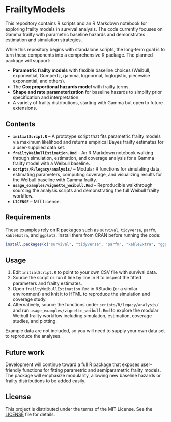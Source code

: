 # FrailtyModels

This repository contains R scripts and an R Markdown notebook for exploring frailty models in survival analysis. The code currently focuses on Gamma frailty with parametric baseline hazards and demonstrates estimation and simulation strategies.

While this repository begins with standalone scripts, the long‑term goal is to turn these components into a comprehensive R package. The planned package will support:

- **Parametric frailty models** with flexible baseline choices (Weibull, exponential, Gompertz, gamma, lognormal, loglogistic, piecewise exponential, and others).
- The **Cox proportional hazards model** with frailty terms.
- **Shape and rate parameterization** for baseline hazards to simplify prior specification and interpretation.
- A variety of frailty distributions, starting with Gamma but open to future extensions.

## Contents

- **`initialScript.R`** – A prototype script that fits parametric frailty models via maximum likelihood and returns empirical Bayes frailty estimates for a user-supplied data set.
- **`frailtyWeibullEstimation.Rmd`** – An R Markdown notebook walking through simulation, estimation, and coverage analysis for a Gamma frailty model with a Weibull baseline.
- **`scripts/R/legacy/analysis/`** – Modular R functions for simulating data,
  estimating parameters, computing coverage, and visualizing results for the
  Weibull baseline with Gamma frailty.
- **`usage_examples/vignette_weibull.Rmd`** – Reproducible walkthrough sourcing
  the analysis scripts and demonstrating the full Weibull frailty workflow.
- **`LICENSE`** – MIT License.

## Requirements

These examples rely on R packages such as `survival`, `tidyverse`, `parfm`, `kableExtra`, and `ggplot2`. Install them from CRAN before running the code:

```r
install.packages(c("survival", "tidyverse", "parfm", "kableExtra", "ggplot2"))
```

## Usage

1. Edit `initialScript.R` to point to your own CSV file with survival data.
2. Source the script or run it line by line in R to inspect the fitted parameters and frailty estimates.
3. Open `frailtyWeibullEstimation.Rmd` in RStudio (or a similar environment) and knit it to HTML to reproduce the simulation and coverage study.
4. Alternatively, source the functions under `scripts/R/legacy/analysis/` and
   run `usage_examples/vignette_weibull.Rmd` to explore the modular Weibull
   frailty workflow including simulation, estimation, coverage studies, and
   plotting.

Example data are not included, so you will need to supply your own data set to reproduce the analyses.

## Future work

Development will continue toward a full R package that exposes user-friendly functions for fitting parametric and semiparametric frailty models. The package will emphasize modularity, allowing new baseline hazards or frailty distributions to be added easily.

## License

This project is distributed under the terms of the MIT License. See the [LICENSE](LICENSE) file for details.
